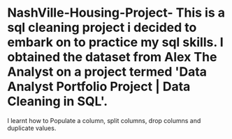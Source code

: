 # NashVille-Housing-Project- This is a sql cleaning project i decided to embark on to practice my sql skills. I obtained the dataset from Alex The Analyst on a project termed 'Data Analyst Portfolio Project | Data Cleaning in SQL'.
I learnt how to Populate a column, split columns, drop columns and duplicate values.
